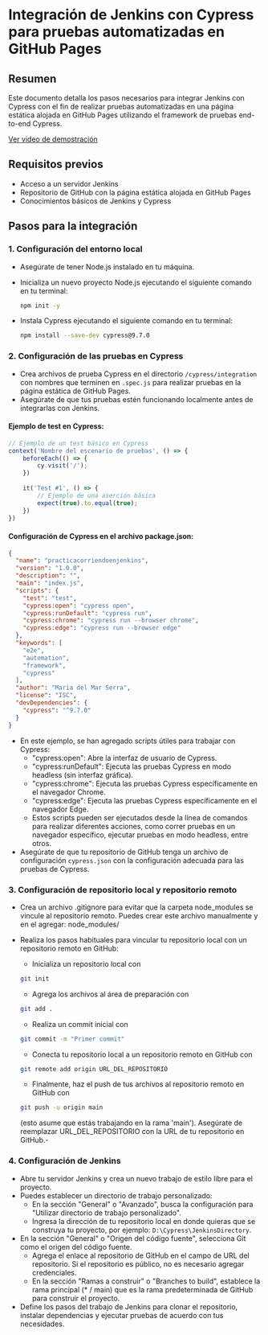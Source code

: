 # Integración de Jenkins con Cypress para pruebas automatizadas en GitHub Pages

## Resumen

Este documento detalla los pasos necesarios para integrar Jenkins con Cypress con el fin de realizar pruebas automatizadas en una página estática alojada en GitHub Pages utilizando el framework de pruebas end-to-end Cypress.

[Ver video de demostración](https://youtu.be/VHCtJ9xah3s)

## Requisitos previos

- Acceso a un servidor Jenkins
- Repositorio de GitHub con la página estática alojada en GitHub Pages
- Conocimientos básicos de Jenkins y Cypress

## Pasos para la integración

### 1. Configuración del entorno local

- Asegúrate de tener Node.js instalado en tu máquina.
- Inicializa un nuevo proyecto Node.js ejecutando el siguiente comando en tu terminal:

  ```bash
  npm init -y
  
- Instala Cypress ejecutando el siguiente comando en tu terminal:

  ```bash
  npm install --save-dev cypress@9.7.0

### 2. Configuración de las pruebas en Cypress

- Crea archivos de prueba Cypress en el directorio `/cypress/integration` con nombres que terminen en `.spec.js` para realizar pruebas en la página estática de GitHub Pages.
- Asegúrate de que tus pruebas estén funcionando localmente antes de integrarlas con Jenkins.

#### Ejemplo de test en Cypress:

```javascript
// Ejemplo de un test básico en Cypress
context('Nombre del escenario de pruebas', () => {
    beforeEach(() => {
        cy.visit('/');
    })
    
    it('Test #1', () => {
        // Ejemplo de una aserción básica
        expect(true).to.equal(true);
    })
})
```
#### Configuración de Cypress en el archivo package.json:

```json
{
  "name": "practicacorriendoenjenkins",
  "version": "1.0.0",
  "description": "",
  "main": "index.js",
  "scripts": {
    "test": "test",
    "cypress:open": "cypress open",
    "cypress:runDefault": "cypress run",
    "cypress:chrome": "cypress run --browser chrome",
    "cypress:edge": "cypress run --browser edge"
  },
  "keywords": [
    "e2e",
    "automation",
    "framework",
    "cypress"
  ],
  "author": "Maria del Mar Serra",
  "license": "ISC",
  "devDependencies": {
    "cypress": "^9.7.0"
  }
}
```

- En este ejemplo, se han agregado scripts útiles para trabajar con Cypress:
  - "cypress:open": Abre la interfaz de usuario de Cypress.
  - "cypress:runDefault": Ejecuta las pruebas Cypress en modo headless (sin interfaz gráfica).
  - "cypress:chrome": Ejecuta las pruebas Cypress específicamente en el navegador Chrome.
  - "cypress:edge": Ejecuta las pruebas Cypress específicamente en el navegador Edge.
  - Estos scripts pueden ser ejecutados desde la línea de comandos para realizar diferentes acciones, como correr pruebas en un navegador específico, ejecutar pruebas en modo headless, entre otros.
- Asegúrate de que tu repositorio de GitHub tenga un archivo de configuración `cypress.json` con la configuración adecuada para las pruebas de Cypress.

### 3. Configuración de repositorio local y repositorio remoto
- Crea un archivo .gitignore para evitar que la carpeta node_modules se vincule al repositorio remoto. Puedes crear este archivo manualmente y en el agregar: node_modules/
  
- Realiza los pasos habituales para vincular tu repositorio local con un repositorio remoto en GitHub:
  - Inicializa un repositorio local con 
  ```bash
  git init
  ```
  
  
  - Agrega los archivos al área de preparación con 
  ```bash
  git add .
  ```

  
  - Realiza un commit inicial con 
  ```bash
  git commit -m "Primer commit"
  ```

  
  - Conecta tu repositorio local a un repositorio remoto en GitHub con 
  ```bash
  git remote add origin URL_DEL_REPOSITORIO
  ```

  
  - Finalmente, haz el push de tus archivos al repositorio remoto en GitHub con 
  ```bash
  git push -u origin main
  ```

  
  (esto asume que estás trabajando en la rama 'main'). Asegúrate de reemplazar URL_DEL_REPOSITORIO con la URL de tu repositorio en GitHub.-

### 4. Configuración de Jenkins

- Abre tu servidor Jenkins y crea un nuevo trabajo de estilo libre para el proyecto.
- Puedes establecer un directorio de trabajo personalizado:
  - En la sección "General" o "Avanzado", busca la configuración para "Utilizar directorio de trabajo personalizado".
  - Ingresa la dirección de tu repositorio local en donde quieras que se construya tu proyecto, por ejemplo: `D:\Cypress\JenkinsDirectory`.
- En la sección "General" o "Origen del código fuente", selecciona Git como el origen del código fuente.
  - Agrega el enlace al repositorio de GitHub en el campo de URL del repositorio. Si el repositorio es público, no es necesario agregar credenciales.
  - En la sección "Ramas a construir" o "Branches to build", establece la rama principal (* / main) que es la rama predeterminada de GitHub para construir el proyecto.
- Define los pasos del trabajo de Jenkins para clonar el repositorio, instalar dependencias y ejecutar pruebas de acuerdo con tus necesidades.
